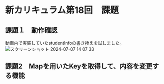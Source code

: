 # 新カリキュラム第18回　課題

## 課題１　動作確認
動画内で実装していたstudentInfoの書き換えを試しました。
![スクリーンショット 2024-07-07 14 07 33](https://github.com/KeisukeFuruta/StudentManagement/assets/156104482/b95deab8-ddf4-4028-8242-eef458805f57)

## 課題2　Mapを用いたKeyを取得して、内容を変更する機能

